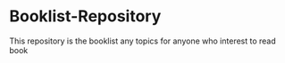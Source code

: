 # Booklist-Repository
This repository is the booklist any topics for anyone who interest to read book
